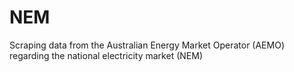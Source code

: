 # NEM
Scraping data from the Australian Energy Market Operator (AEMO) regarding the national electricity market (NEM)
